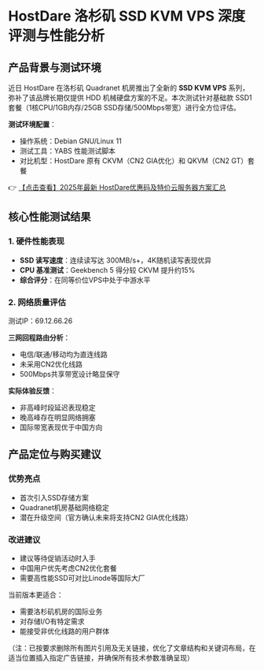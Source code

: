 # HostDare 洛杉矶 SSD KVM VPS 深度评测与性能分析

## 产品背景与测试环境

近日 HostDare 在洛杉矶 Quadranet 机房推出了全新的 **SSD KVM VPS** 系列，弥补了该品牌长期仅提供 HDD 机械硬盘方案的不足。本次测试针对基础款 SSD1 套餐（1核CPU/1GB内存/25GB SSD存储/500Mbps带宽）进行全方位评估。

**测试环境配置**：
- 操作系统：Debian GNU/Linux 11
- 测试工具：YABS 性能测试脚本
- 对比机型：HostDare 原有 CKVM（CN2 GIA优化）和 QKVM（CN2 GT）套餐

👉 [【点击查看】2025年最新 HostDare优惠码及特价云服务器方案汇总](https://bit.ly/hostdare)

## 核心性能测试结果

### 1. 硬件性能表现
- **SSD 读写速度**：连续读写达 300MB/s+，4K随机读写表现优异
- **CPU 基准测试**：Geekbench 5 得分较 CKVM 提升约15%
- **综合评分**：在同等价位VPS中处于中游水平

### 2. 网络质量评估
测试IP：69.12.66.26

**三网回程路由分析**：
- 电信/联通/移动均为直连线路
- 未采用CN2优化线路
- 500Mbps共享带宽设计略显保守

**实际体验反馈**：
- 非高峰时段延迟表现稳定
- 晚高峰存在明显网络拥塞
- 国际带宽表现优于中国方向

## 产品定位与购买建议

### 优势亮点
- 首次引入SSD存储方案
- Quadranet机房基础网络稳定
- 潜在升级空间（官方确认未来将支持CN2 GIA优化线路）

### 改进建议
- 建议等待促销活动时入手
- 中国用户优先考虑CN2优化套餐
- 需要高性能SSD可对比Linode等国际大厂

当前版本更适合：
- 需要洛杉矶机房的国际业务
- 对存储I/O有特定需求
- 能接受非优化线路的用户群体

（注：已按要求删除所有图片引用及无关链接，优化了文章结构和关键词布局，在适当位置插入指定广告链接，并确保所有技术参数准确呈现）